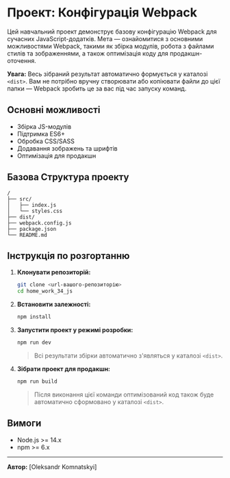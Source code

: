 # Проект: Конфігурація Webpack

Цей навчальний проект демонструє базову конфігурацію Webpack для сучасних JavaScript-додатків. Мета — ознайомитися з основними можливостями Webpack, такими як збірка модулів, робота з файлами стилів та зображеннями, а також оптимізація коду для продакшн-оточення.

**Увага:** Весь зібраний результат автоматично формується у каталозі `<dist>`. Вам не потрібно вручну створювати або копіювати файли до цієї папки — Webpack зробить це за вас під час запуску команд.

## Основні можливості

- Збірка JS-модулів
- Підтримка ES6+
- Обробка CSS/SASS
- Додавання зображень та шрифтів
- Оптимізація для продакшн

## Базова Структура проекту

```
/
├── src/
│   ├── index.js
│   └── styles.css
├── dist/
├── webpack.config.js
├── package.json
└── README.md
```

## Інструкція по розгортанню

1. **Клонувати репозиторій:**
    ```bash
    git clone <url-вашого-репозиторію>
    cd home_work_34_js
    ```

2. **Встановити залежності:**
    ```bash
    npm install
    ```

3. **Запустити проект у режимі розробки:**
    ```bash
    npm run dev
    ```
    > Всі результати збірки автоматично з'являться у каталозі `<dist>`.

4. **Зібрати проект для продакшн:**
    ```bash
    npm run build
    ```
    > Після виконання цієї команди оптимізований код також буде автоматично сформовано у каталозі `<dist>`.

## Вимоги

- Node.js >= 14.x
- npm >= 6.x

---

**Автор:** [Oleksandr Komnatskyi]
